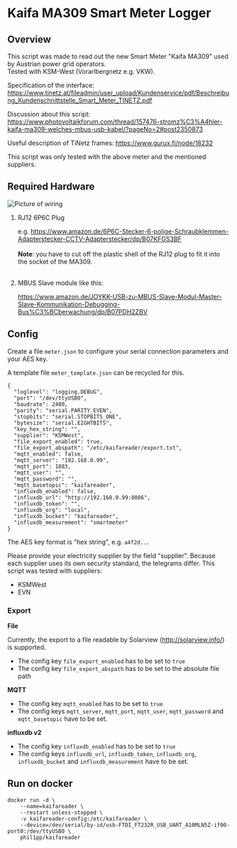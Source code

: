 # Kaifa MA309 Smart Meter Logger

## Overview

This script was made to read out the new Smart Meter "Kaifa MA309" used by Austrian power grid operators.<br>
Tested with KSM-West (Vorarlbergnetz e.g. VKW).

Specification of the interface:
https://www.tinetz.at/fileadmin/user_upload/Kundenservice/pdf/Beschreibung_Kundenschnittstelle_Smart_Meter_TINETZ.pdf

Discussion about this script:
https://www.photovoltaikforum.com/thread/157476-stromz%C3%A4hler-kaifa-ma309-welches-mbus-usb-kabel/?pageNo=2#post2350873

Useful description of TiNetz frames:
https://www.gurux.fi/node/18232

This script was only tested with the above meter and the mentioned suppliers.

## Required Hardware

![Picture of wiring](img/connection.png)

1. RJ12 6P6C Plug

    e.g. https://www.amazon.de/6P6C-Stecker-6-polige-Schraubklemmen-Adapterstecker-CCTV-Adapterstecker/dp/B07KFGS3BF
<br><br>
    **Note**: you have to cut off the plastic shell of the RJ12 plug to fit it into the socket of the MA309.
<br><br>
2. MBUS Slave module like this:

    https://www.amazon.de/JOYKK-USB-zu-MBUS-Slave-Modul-Master-Slave-Kommunikation-Debugging-Bus%C3%BCberwachung/dp/B07PDH2ZBV

## Config

Create a file `meter.json` to configure your serial connection 
parameters and your AES key.

A template file `meter_template.json` can be recycled for this.

```
{
  "loglevel": "logging.DEBUG",
  "port": "/dev/ttyUSB0",
  "baudrate": 2400,
  "parity": "serial.PARITY_EVEN",
  "stopbits": "serial.STOPBITS_ONE",
  "bytesize": "serial.EIGHTBITS",
  "key_hex_string": "",
  "supplier": "KSMWest",
  "file_export_enabled": true,
  "file_export_abspath": "/etc/kaifareader/export.txt",
  "mqtt_enabled": false,
  "mqtt_server": "192.168.0.99",
  "mqtt_port": 1883,
  "mqtt_user": "",
  "mqtt_password": "",
  "mqtt_basetopic": "kaifareader",
  "influxdb_enabled": false,
  "influxdb_url": "http://192.168.0.99:8086",
  "influxdb_token": "",
  "influxdb_org": "local",
  "influxdb_bucket": "kaifareader",
  "influxdb_measurement": "smartmeter"
}
```

The AES key format is "hex string", e.g. `a4f2d...`

Please provide your electricity supplier by the field "supplier". Because each supplier uses its own security standard, 
the telegrams differ. This script was tested with suppliers:
- KSMWest
- EVN

### Export

**File**

Currently, the export to a file readable by Solarview (http://solarview.info/)
is supported.

- The config key `file_export_enabled` has to be set to `true`
- The config key `file_export_abspath` has to be set to the absolute file path

**MQTT**

- The config key `mqtt_enabled` has to be set to `true`
- The config keys `mqtt_server`, `mqtt_port`,
  `mqtt_user`, `mqtt_password` and `mqtt_basetopic`
  have to be set.

**influxdb v2**

- The config key `influxdb_enabled` has to be set to `true`
- The config keys `influxdb_url`, `influxdb_token`,
  `influxdb_org`, `influxdb_bucket` and `influxdb_measurement`
  have to be set.
  
## Run on docker

```
docker run -d \
    --name=kaifareader \
    --restart unless-stopped \
    -v kaifareader-config:/etc/kaifareader \
    --device=/dev/serial/by-id/usb-FTDI_FT232R_USB_UART_A10MLN5Z-if00-port0:/dev/ttyUSB0 \
    phil1pp/kaifareader
```